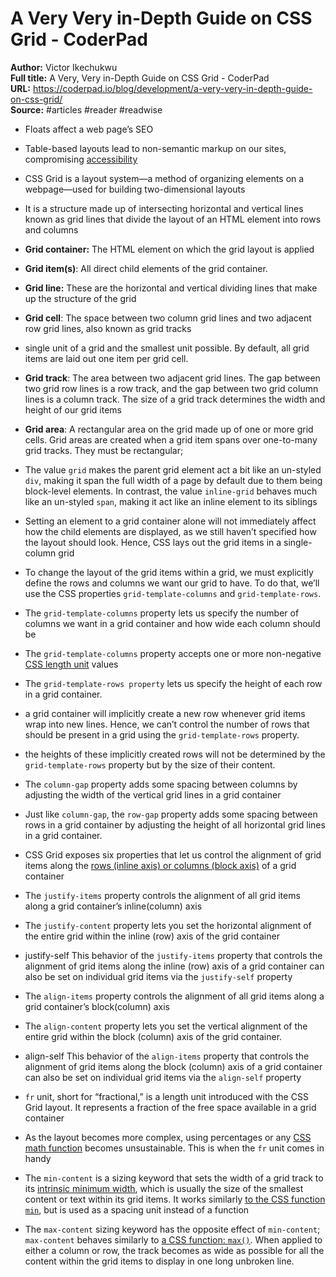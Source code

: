 # A Very  Very in-Depth Guide on CSS Grid - CoderPad

**Author:** Victor Ikechukwu  
**Full title:** A Very, Very in-Depth Guide on CSS Grid - CoderPad  
**URL:** https://coderpad.io/blog/development/a-very-very-in-depth-guide-on-css-grid/  
**Source:** #articles #reader #readwise

- Floats affect a web page’s SEO 
   
- Table-based layouts lead to non-semantic markup on our sites, compromising [accessibility](https://coderpad.io/blog/development/introduction-to-web-accessibility-a11y/) 
   
- CSS Grid is a layout system—a method of organizing elements on a webpage—used for building two-dimensional layouts 
   
- It is a structure made up of intersecting horizontal and vertical lines known as grid lines that divide the layout of an HTML element into rows and columns 
   
- **Grid container:** The HTML element on which the grid layout is applied 
   
- **Grid item(s)**: All direct child elements of the grid container. 
   
- **Grid line:** These are the horizontal and vertical dividing lines that make up the structure of the grid 
   
- **Grid cell**: The space between two column grid lines and two adjacent row grid lines, also known as grid tracks 
   
- single unit of a grid and the smallest unit possible. By default, all grid items are laid out one item per grid cell. 
   
- **Grid track**: The area between two adjacent grid lines. The gap between two grid row lines is a row track, and the gap between two grid column lines is a column track. The size of a grid track determines the width and height of our grid items 
   
- **Grid area**: A rectangular area on the grid made up of one or more grid cells. Grid areas are created when a grid item spans over one-to-many grid tracks. They must be rectangular; 
   
- The value `grid` makes the parent grid element act a bit like an un-styled `div`, making it span the full width of a page by default due to them being block-level elements. In contrast, the value `inline-grid` behaves much like an un-styled `span`, making it act like an inline element to its siblings 
   
- Setting an element to a grid container alone will not immediately affect how the child elements are displayed, as we still haven’t specified how the layout should look. Hence, CSS lays out the grid items in a single-column grid 
   
- To change the layout of the grid items within a grid, we must explicitly define the rows and columns we want our grid to have. To do that, we’ll use the CSS properties `grid-template-columns` and `grid-template-rows`. 
   
- The `grid-template-columns` property lets us specify the number of columns we want in a grid container and how wide each column should be 
   
- The `grid-template-columns` property accepts one or more non-negative [CSS length unit](https://developer.mozilla.org/en-US/docs/Learn/CSS/Building_blocks/Values_and_units#lengths) values 
   
- The `grid-template-rows property` lets us specify the height of each row in a grid container. 
   
- a grid container will implicitly create a new row whenever grid items wrap into new lines. Hence, we can’t control the number of rows that should be present in a grid using the `grid-template-rows` property. 
   
- the heights of these implicitly created rows will not be determined by the `grid-template-rows` property but by the size of their content. 
   
- The `column-gap` property adds some spacing between columns by adjusting the width of the vertical grid lines in a grid container 
   
- Just like `column-gap`, the `row-gap` property adds some spacing between rows in a grid container by adjusting the height of all horizontal grid lines in a grid container. 
   
- CSS Grid exposes six properties that let us control the alignment of grid items along the [rows (inline axis) or columns (block axis)](https://developer.mozilla.org/en-US/docs/Glossary/Grid_Axis) of a grid container 
   
- The `justify-items` property controls the alignment of all grid items along a grid container’s inline(column) axis 
   
- The `justify-content` property lets you set the horizontal alignment of the entire grid within the inline (row) axis of the grid container 
   
- justify-self
  This behavior of the `justify-items` property that controls the alignment of grid items along the inline (row) axis of a grid container can also be set on individual grid items via the `justify-self` property 
   
- The `align-items` property controls the alignment of all grid items along a grid container’s block(column) axis 
   
- The `align-content` property lets you set the vertical alignment of the entire grid within the block (column) axis of the grid container. 
   
- align-self
  This behavior of the `align-items` property that controls the alignment of grid items along the block (column) axis of a grid container can also be set on individual grid items via the `align-self` property 
   
- `fr` unit, short for “fractional,” is a length unit introduced with the CSS Grid layout. It represents a fraction of the free space available in a grid container 
   
- As the layout becomes more complex, using percentages or any [CSS math function](https://coderpad.io/blog/development/an-overview-of-five-css-math-functions/) becomes unsustainable. This is when the `fr` unit comes in handy 
   
- The `min-content` is a sizing keyword that sets the width of a grid track to its [intrinsic minimum width](https://developer.mozilla.org/en-US/docs/Glossary/Intrinsic_Size), which is usually the size of the smallest content or text within its grid items. It works similarly [to the CSS function `min`](https://coderpad.io/blog/development/an-overview-of-five-css-math-functions/#min), but is used as a spacing unit instead of a function 
   
- The `max-content` sizing keyword has the opposite effect of `min-content`; `max-content` behaves similarly to [a CSS function: `max()`](https://coderpad.io/blog/development/an-overview-of-five-css-math-functions/#max). When applied to either a column or row, the track becomes as wide as possible for all the content within the grid items to display in one long unbroken line. 
   
